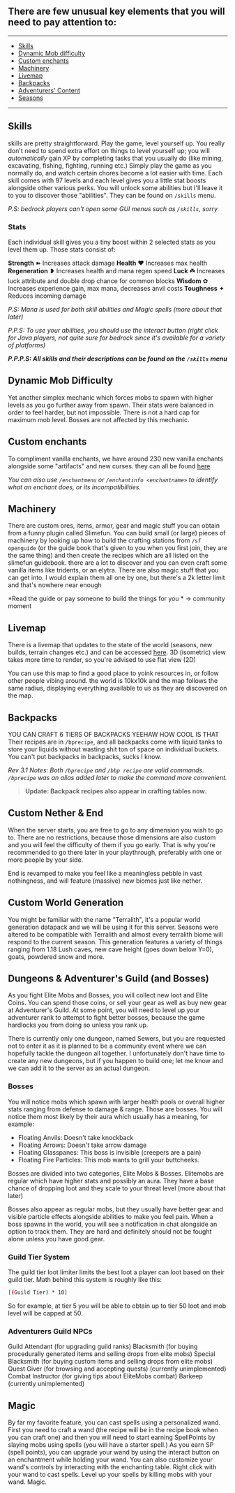 ## There are few unusual key elements that you will need to pay attention to:

---

- [Skills](#skills)
- [Dynamic Mob difficulty](#dynamic-mob-difficulty)
- [Custom enchants](#custom-enchants)
- [Machinery](#machinery)
- [Livemap](#livemap)
- [Backpacks](#backpacks)
- [Adventurers' Content](#dungeons-adventurers-guild-and-bosses)
- [Seasons](#seasons)

---

## Skills
skills are pretty straightforward. Play the game, level yourself up. You really don't need to spend extra effort on things to level yourself up; you will *automatically* gain XP by completing tasks that you usually do (like mining, excavating, fishing, fighting, running etc.) Simply play the game as you normally do, and watch certain chores become a lot easier with time.
Each skill comes with 97 levels and each level gives you a little stat boosts alongside other various perks. 
You will unlock some abilities but I'll leave it to you to discover those "abilities". They can be found on `/skills` menu.

*P.S: bedrock players can't open some GUI menus such as `/skills`, sorry*

### Stats
Each individual skill gives you a tiny boost within 2 selected stats as you level them up. Those stats consist of:

  **Strength** ➽ Increases attack damage
  **Health** ❤️ Increases max health 
  **Regeneration** ❥ Increases health and mana regen speed
  **Luck** ☘️ Increases luck attribute and double drop chance for common blocks
  **Wisdom** ✿ Increases experience gain, max mana, decreases anvil costs
  **Toughness** ✦ Reduces incoming damage

*P.S: Mana is used for both skill abilities and Magic spells (more about that later)*

*P.P.S: To use your abilities, you should use the interact button (right click for Java players, not quite sure for bedrock since it's available for a variety of platforms)*

***P.P.P.S: All skills and their descriptions can be found on the*** ***`/skills`*** ***menu***

## Dynamic Mob Difficulty 
Yet another simplex mechanic which forces mobs to spawn with higher levels as you go further away from spawn. Their stats were balanced in order to feel harder, but not impossible. There is not a hard cap for maximum mob level.  Bosses are not affected by this mechanic.

## Custom enchants
To compliment vanilla enchants, we have around 230 new vanilla enchants alongside some "artifacts" and new curses. they can all be found [here](https://ecoenchants.willfp.com/enchantments/all-enchantments)

*You can also use `/enchantmenu` or `/enchantinfo <enchantname>` to identify what an enchant does, or its incompatibilities.*

## Machinery
There are custom ores, items, armor, gear and magic stuff you can obtain from a funny plugin called Slimefun. You can build small (or large) pieces of machinery by looking up how to build the crafting stations from `/sf openguide` (or the guide book that's given to you when you first join, they are the same thing) and then create the recipes which are all listed on the slimefun guidebook. there are a lot to discover and you can even craft some vanilla items like tridents, or an elytra. There are also magic stuff that you can get into. I would explain them all one by one, but there's a 2k letter limit and that's nowhere near enough

*Read the guide or pay someone to build the things for you *
-> community moment

## Livemap
There is a livemap that updates to the state of the world (seasons, new builds, terrain changes etc.) and can be accessed [here](http://151.80.47.38:8123/). 3D (isometric) view takes more time to render, so you're advised to use flat view (2D)

You can use this map to find a good place to yoink resources in, or follow other people vibing around. 
the world is 10kx10k and the map follows the same radius, displaying everything available to us as they are discovered on the map.

## Backpacks
YOU CAN CRAFT 6 TIERS OF BACKPACKS YEEHAW HOW COOL IS THAT
Their recipes are in `/bprecipe`, and all backpacks come with liquid tanks to store your liquids without wasting shit ton of space on individual buckets. You can't put backpacks in backpacks, sucks I know. 

*Rev 3.1 Notes: Both `/bprecipe` and `/bbp recipe` are valid commands. `/bprecipe` was an alias added later to make the command more convenient.*

>**Update: Backpack recipes also appear in crafting tables now.**

## Custom Nether & End
When the server starts, you are free to go to any dimension you wish to go to. There are no restrictions, because those dimensions are also custom and you will feel the difficulty of them if you go early. That is why you're recommended to go there later in your playthrough, preferably with one or more people by your side.

End is revamped to make you feel like a meaningless pebble in vast nothingness, and will feature (massive) new biomes just like nether.

## Custom World Generation
You might be familiar with the name "Terralith", it's a popular world generation datapack and we will be using it for this server. Seasons were altered to be compatible with Terralith and almost every terralith biome will respond to the current season. This generation features a variety of things ranging from 1.18 Lush caves, new cave height (goes down below Y=0), goats, powdered snow and more.

## Dungeons & Adventurer's Guild (and Bosses)
As you fight Elite Mobs and Bosses, you will collect new loot and Elite Coins. You can spend those coins, or sell your gear as well as buy new gear at Adventurer's Guild. At some point, you will need to level up your adventurer rank to attempt to fight better bosses, because the game hardlocks you from doing so unless you rank up.

There is currently only one dungeon, named Sewers, but you are requested not to enter it as it is planned to be a community event where we can hopefully tackle the dungeon all together. I unfortunately don't have time to create any new dungeons, but if you happen to build one; let me know and we can add it to the server as an actual dungeon.

### Bosses
You will notice mobs which spawn with larger health pools or overall higher stats ranging from defense to damage & range. Those are bosses.  You will notice them most likely by their aura which usually has a meaning, for example:
- Floating Anvils: Doesn't take knockback
- Floating Arrows: Doesn't take arrow damage
- Floating Glasspanes: This boss is invisible (creepers are a pain)
- Floating Fire Particles: This mob wants to grill your buttcheeks.

Bosses are divided into two categories, Elite Mobs & Bosses.
Elitemobs are regular which have higher stats and possibly an aura. They have a base chance of dropping loot and they scale to your threat level (more about that later)

Bosses also appear as regular mobs, but they usually have better gear and visible particle effects alongside abilities to make you feel pain. When a boss spawns in the world, you will see a notification in chat alongside an option to track them. They are hard and definitely should not be fought alone unless you have good gear.

### Guild Tier System
The guild tier loot limiter limits the best loot a player can loot based on their guild tier.
Math behind this system is roughly like this:

```sh 
[(Guild Tier) * 10]
```
So for example, at tier 5 you will be able to obtain up to tier 50 loot and mob level will be capped at 50.

### Adventurers Guild NPCs
Guild Attendant (for upgrading guild ranks)
Blacksmith (for buying procedurally generated items and selling drops from elite mobs)
Special Blacksmith (for buying custom items and selling drops from elite mobs)
Quest Giver (for browsing and accepting quests) (currently unimplemented)
Combat Instructor (for giving tips about EliteMobs combat)
Barkeep (currently unimplemented)

## Magic
By far my favorite feature, you can cast spells using a personalized wand. First you need to craft a wand (the recipe will be in the recipe book when you can craft one) and then you will need to start earning SpellPoints by slaying mobs using spells (you will have a starter spell.) As you earn SP (spell points), you can upgrade your wand by using the interact button on an enchantment while holding your wand. You can also customize your wand's controls by interacting with the enchanting table. Right click with your wand to cast spells. Level up your spells by killing mobs with your wand. Magic.